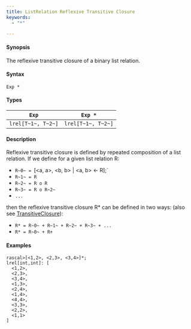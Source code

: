```yaml
---
title: ListRelation Reflexive Transitive Closure
keywords:
  - "*"

---
```


#### Synopsis

The reflexive transitive closure of a binary list relation.

#### Syntax

`Exp *`

#### Types


|`Exp`               | `Exp *`             |
| --- | --- |
| `lrel[T~1~, T~2~]` | `lrel[T~1~, T~2~]`  |


#### Description

Reflexive transitive closure is defined by repeated composition of a list relation.
If we define for a given list relation R:

*  `R~0~ = `[<a, a>, <b, b> | <a, b> <- R];`
*  `R~1~ = R`
*  `R~2~ = R o R`
*  `R~3~ = R o R~2~`
*  `...`


then the reflexive transitive closure R* can be defined in two ways:
(also see [TransitiveClosure](../../../../../Rascal/Expressions/Values/ListRelation/TransitiveClosure/)):

*  `R* = R~0~ + R~1~ + R~2~ + R~3~ + ...`
*  `R* = R~0~ + R+`


#### Examples


```rascal-shell 
rascal>[<1,2>, <2,3>, <3,4>]*;
lrel[int,int]: [
  <1,2>,
  <2,3>,
  <3,4>,
  <1,3>,
  <2,4>,
  <1,4>,
  <4,4>,
  <3,3>,
  <2,2>,
  <1,1>
]
```


